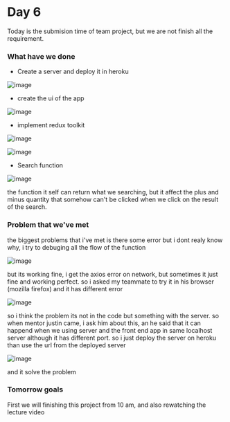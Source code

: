 # Day 6
Today is the submision time of team project, but we are not finish all the requirement.

### What have we done 

* Create a server and deploy it in heroku 

![image](https://user-images.githubusercontent.com/85722211/200894204-bb8e0b71-1abe-4e4f-b0f7-b0df616916e7.png)

* create the ui of the app

![image](https://user-images.githubusercontent.com/85722211/200894770-aa0f4515-5e2f-42f9-a439-2a565df4ebf2.png)

* implement redux toolkit

![image](https://user-images.githubusercontent.com/85722211/200894922-ade4e88a-7dd4-477f-bc3e-1405da5bf2e8.png)

![image](https://user-images.githubusercontent.com/85722211/200894974-75603c8d-e632-49c0-9d06-23cdbd45c817.png)

* Search function

![image](https://user-images.githubusercontent.com/85722211/200895211-6a1a23b8-4c72-4966-a6b3-2efe449605cf.png)

the function it self can return what we searching, but it affect the plus and minus quantity that somehow can't be clicked when we click on the result of the search. 

### Problem that we've met

the biggest problems that i've met is there some error but i dont realy know why, i try to debuging all the flow of the function 

![image](https://user-images.githubusercontent.com/85722211/200896424-8af461cb-d2b0-4b3f-ae8c-f7bc9d1749d6.png)

but its working fine, i get the axios error on network, but sometimes it just fine and working perfect. so i asked my teammate to try it in his browser (mozilla firefox) and it has different error  

![image](https://user-images.githubusercontent.com/85722211/200898545-fed8d6c3-e8dd-42fa-996d-7756d2475976.png)

so i think the problem its not in the code but something with the server. so when mentor justin came, i ask him about this, an he said that it can happend when we using server and the front end app in same localhost server although it has different port. so i just deploy the server on heroku than use the url from the deployed server

![image](https://user-images.githubusercontent.com/85722211/200899542-27ce72d0-9fee-459d-843e-6eb1e8be1907.png)

and it solve the problem

### Tomorrow goals
First we will finishing this project from 10 am, and also rewatching the lecture video 

